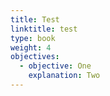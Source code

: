 ```yaml
---
title: Test
linktitle: test
type: book
weight: 4
objectives:
  - objective: One
    explanation: Two
---
```




